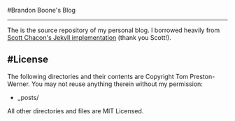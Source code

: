 #Brandon Boone's Blog

---

The is the source repository of my personal blog. I borrowed heavily from [Scott Chacon's Jekyll implementation](https://github.com/schacon/schacon.github.com) (thank you Scott!).

#License
---

The following directories and their contents are Copyright Tom Preston-Werner. You may not reuse anything therein without my permission:

 - _posts/

All other directories and files are MIT Licensed. 